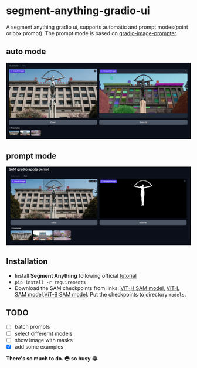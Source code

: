 # segment-anything-gradio-ui
A segment anything gradio ui, supports automatic and prompt modes(point or box prompt). The prompt mode is based on [gradio-image-prompter](https://github.com/PhyscalX/gradio-image-prompter).

## auto mode
![alt text](test/auto_mode.png)

## prompt mode
![alt text](test/prompt_mode.png)

## Installation
* Install **Segment Anything** following official [tutorial](https://github.com/facebookresearch/segment-anything?tab=readme-ov-file#installation)
* `pip install -r requirements`
* Download the SAM checkpoints from links: [ViT-H SAM model](https://dl.fbaipublicfiles.com/segment_anything/sam_vit_h_4b8939.pth), [ViT-L SAM model](https://dl.fbaipublicfiles.com/segment_anything/sam_vit_l_0b3195.pth),[ViT-B SAM model](https://dl.fbaipublicfiles.com/segment_anything/sam_vit_b_01ec64.pth). Put the checkpoints to directory `models`.

## TODO
- [ ] batch prompts
- [ ] select differernt models
- [ ] show image with masks
- [x] add some examples
  
**There's so much to do. :flushed: so busy :sob:**